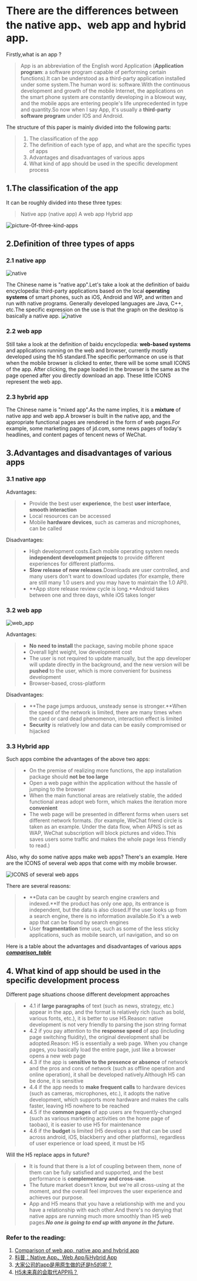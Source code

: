 #  There are the differences between the native app、web app and hybrid app.
Firstly,what is an app ?

> App is an abbreviation of the English word Application (**Application program**: a software program capable of performing certain functions).It can be understood as a third-party application installed under some system.The human word is: software.With the continuous development and growth of the mobile Internet, the applications on the smart phone system are constantly developing in a blowout way, and the mobile apps are entering people's life unprecedented in type and quantity.So now when I say App, it's usually a **third-party software program** under IOS and Android.


The structure of this paper is mainly divided into the following parts:

> 1. The classification of the app
> 2. The definition of each type of app, and what are the 
 specific types of apps
> 3. Advantages and disadvantages of various apps
> 4. What kind of app should be used in the specific development process

## 1.The classification of the app

It can be roughly divided into these three types:
> Native app (native app)
> A web app
> Hybrid app

![picture-0f-three-kind-apps](https://upload-images.jianshu.io/upload_images/1668945-eebff27c68f3e4db.png)

## 2.Definition of three types of apps

### 2.1 native app 

![native](http://image.woshipm.com/wp-files/2016/04/appkeutuie.jpg)

The Chinese name is "native app".Let's take a look at the definition of baidu encyclopedia: third-party applications based on the local **operating systems** of smart phones, such as iOS, Android and WP, and written and run with native programs. Generally developed languages are Java, C++, etc.The specific expression on the use is that the graph on the desktop is basically a native app.
![native](http://image.woshipm.com/wp-files/2016/04/559443-6bb5e01ed2bfb2c0.png)

### 2.2 web app

Still take a look at the definition of baidu encyclopedia: **web-based systems** and applications running on the web and browser, currently mostly developed using the h5 standard.The specific performance on use is that when the mobile browser is clicked to enter, there will be some small ICONS of the app. After clicking, the page loaded in the browser is the same as the page opened after you directly download an app. These little ICONS represent the web app.

### 2.3 hybrid app

The Chinese name is "mixed app".As the name implies, it is a **mixture** of native app and web app.A browser is built in the native app, and the appropriate functional pages are rendered in the form of web pages.For example, some marketing pages of jd.com, some news pages of today's headlines, and content pages of tencent news of WeChat.

## 3.Advantages and disadvantages of various apps

### 3.1 native app

Advantages:

>* Provide the best user **experience**, the best **user interface**, **smooth interaction**
>* Local resources can be accessed
>* Mobile **hardware devices**, such as cameras and microphones, can be called

Disadvantages:

>* High development costs.Each mobile operating system needs **independent development projects** to provide different  experiences for different platforms.
>* **Slow release of new releases**.Downloads are user controlled, and many users don't want to download updates (for example, there are still many 1.0 users and you may have to maintain the 1.0 API).
>* **App store release review cycle is long.**Android takes between one and three days, while iOS takes longer

### 3.2 web app

![web_app](https://img.zcool.cn/community/01d309558268fd000000b18f720072.jpg@1280w_1l_2o_100sh.jpg)

Advantages:

>* **No need to install** the package, saving mobile phone space
>* Overall light weight, low development cost
>* The user is not required to update manually, but the app developer will update directly in the background, and the new version will be **pushed** to the user, which is more convenient for business development
>* Browser-based, cross-platform

Disadvantages:

>* **The page jumps arduous, unsteady sense is stronger.**When the speed of the network is limited, there are many times when the card or card dead phenomenon, interaction effect is limited
>* **Security** is relatively low and data can be easily compromised or hijacked


### 3.3 Hybrid app

Such apps combine the advantages of the above two apps:

>* On the premise of realizing more functions, the app installation package should **not be too large**
>* Open a web page within the application without the hassle of jumping to the browser
>* When the main functional areas are relatively stable, the added functional areas adopt web form, which makes the iteration more **convenient**
>* The web page will be presented in different forms when users set different network formats. (for example, WeChat friend circle is taken as an example. Under the data flow, when APNS is set as WAP, WeChat subscription will block pictures and video.This saves users some traffic and makes the whole page less friendly to read.)

Also, why do some native apps make web apps?
There's an example. Here are the ICONS of several web apps that come with my mobile browser.

![ICONS of several web apps](http://img.mp.itc.cn/upload/20170220/18f3ee4356da42b59983b80727cda806_th.jpg)

There are several reasons:

>* **Data can be caught by search engine crawlers and indexed.**If the product has only one app, its entrance is independent, but the data is also closed.If the user looks up from a search engine, there is no information available.So it's a web app that can be found by search engines
>* User **fragmentation** time use, such as some of the less sticky applications, such as mobile search, url navigation, and so on

Here is a table about the advantages and disadvantages of various apps ***[comparison_table](https://img-blog.csdn.net/20160818123829374)***

## 4. What kind of app should be used in the specific development process

Different page situations choose different development approaches

>* 4.1 if **large paragraphs** of text (such as news, strategy, etc.) appear in the app, and the format is relatively rich (such as bold, various fonts, etc.), it is better to use H5.Reason: native development is not very friendly to parsing the json string format
>* 4.2 if you pay attention to the **response speed** of app (including page switching fluidity), the original development shall be adopted.Reason: H5 is essentially a web page. When you change pages, you basically load the entire page, just like a browser opens a new web page
>* 4.3 if the app is s**ensitive to the presence or absence** of network and the pros and cons of network (such as offline operation and online operation), it shall be developed natively.Although H5 can be done, it is sensitive
>* 4.4 if the app needs to **make frequent calls** to hardware devices (such as cameras, microphones, etc.), it adopts the native development, which supports more hardware and makes the calls faster, leaving H5 nowhere to be reached
>* 4.5 if the **common pages** of app users are frequently-changed (such as various marketing activities on the home page of taobao), it is easier to use H5 for maintenance
>* 4.6 if the **budget** is limited (H5 develops a set that can be used across android, iOS, blackberry and other platforms), regardless of user experience or load speed, it must be H5

Will the H5 replace apps in future?

>* It is found that there is a lot of coupling between them, none of them can be fully satisfied and supported, and the best performance is **complementary and cross-use**.
>* The future market doesn't know, but we're all cross-using at the moment, and the overall feel improves the user experience and achieves our purpose.
>* App and H5 means that you have a relationship with me and you have a relationship with each other.And there's no denying that native apps are running much more smoothly than H5 web pages.***No one is going to end up with anyone in the future.***


### Refer to the reading:

1. [Comparison of web app, native app and hybrid app](https://www.jianshu.com/p/24bf070a4dcb)
2. [科普：Native App、Web App与Hybrid App](http://www.woshipm.com/pd/321844.html)
3. [大家公司的app是用原生做的还是h5的呢？](https://www.pmcaff.com/discuss/index/635935159261248)
4. [H5未来真的会取代APP吗？](https://www.pmcaff.com/discuss/index/1000000000146469)